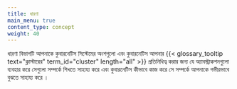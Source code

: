 ```yaml
---
title: ধারণা
main_menu: true
content_type: concept
weight: 40
---
```


<!-- overview -->

ধারণা বিভাগটি আপনাকে কুবারনেটিস সিস্টেমের অংশগুলো এবং কুবারনেটিস আপনার {{< glossary_tooltip text="ক্লাস্টারের" term_id="cluster" length="all" >}} প্রতিনিধিত্ব করার জন্য যে অ্যাবস্ট্রাকশনগুলো ব্যবহার করে সেগুলো সম্পর্কে শিখতে সাহায্য করে এবং কুবারনেটিস কীভাবে কাজ করে সে সম্পর্কে আপনাকে গভীরভাবে বুঝতে সাহায্য করে ।



<!-- body -->
